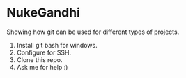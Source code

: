 NukeGandhi
==========

Showing how git can be used for different types of projects.

1. Install git bash for windows.
2. Configure for SSH.
3. Clone this repo.
4. Ask me for help :)